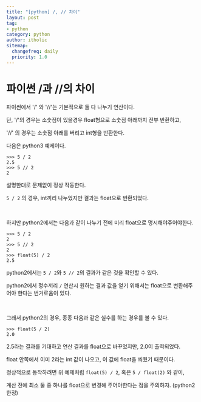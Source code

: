 ```yaml
---
title: "[python] /, // 차이"
layout: post
tag:
- python
category: python
author: itholic
sitemap:
  changefreq: daily
  priority: 1.0
---
```


# 파이썬 /과 //의 차이

파이썬에서 '/' 와 '//'는 기본적으로 둘 다 나누기 연산이다.

단, '/'의 경우는 소숫점이 있을경우 float형으로 소숫점 아래까지 전부 반환하고,

'//' 의 경우는 소숫점 아래를 버리고 int형을 반환한다.

다음은 python3 예제이다.

```
>>> 5 / 2
2.5
>>> 5 // 2
2
```

설명한대로 문제없이 정상 작동한다.

`5 / 2` 의 경우, int끼리 나누었지만 결과는 float으로 반환되었다.

<br/>

하지만 python2에서는 다음과 같이 나누기 전에 미리 float으로 명시해야주어야한다. 

```
>>> 5 / 2
2
>>> 5 // 2
2 
>>> float(5) / 2
2.5
```

python2에서는 `5 / 2`와 `5 // 2`의 결과가 같은 것을 확인할 수 있다.

python2에서 정수끼리 `/` 연산시 원하는 결과 값을 얻기 위해서는 float으로 변환해주어야 한다는 번거로움이 있다.

<br/>

그래서 python2의 경우, 종종 다음과 같은 실수를 하는 경우를 볼 수 있다.

```
>>> float(5 / 2)
2.0
```

2.5라는 결과를 기대하고 연산 결과를 float으로 바꾸었지만, 2.0이 출력되었다.

float 안쪽에서 이미 2라는 int 값이 나오고, 이 값에 float을 씌웠기 때문이다.

정상적으로 동작하려면 위 예제처럼 `float(5) / 2`, 혹은 `5 / float(2)` 와 같이,

계산 전에 최소 둘 중 하나를 float으로 변경해 주어야한다는 점을 주의하자. (python2 한정)
